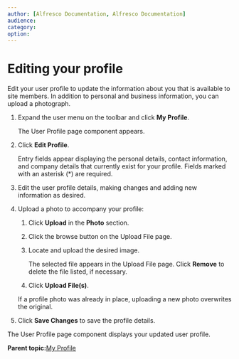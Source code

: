 ```yaml
---
author: [Alfresco Documentation, Alfresco Documentation]
audience: 
category: 
option: 
---
```


# Editing your profile

Edit your user profile to update the information about you that is available to site members. In addition to personal and business information, you can upload a photograph.

1.  Expand the user menu on the toolbar and click **My Profile**.

    The User Profile page component appears.

2.  Click **Edit Profile**.

    Entry fields appear displaying the personal details, contact information, and company details that currently exist for your profile. Fields marked with an asterisk \(\*\) are required.

3.  Edit the user profile details, making changes and adding new information as desired.

4.  Upload a photo to accompany your profile:

    1.  Click **Upload** in the **Photo** section.

    2.  Click the browse button on the Upload File page.

    3.  Locate and upload the desired image.

        The selected file appears in the Upload File page. Click **Remove** to delete the file listed, if necessary.

    4.  Click **Upload File\(s\)**.

    If a profile photo was already in place, uploading a new photo overwrites the original.

5.  Click **Save Changes** to save the profile details.


The User Profile page component displays your updated user profile.

**Parent topic:**[My Profile](../concepts/profile-intro.md)

